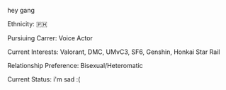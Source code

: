 hey gang

Ethnicity: 🇵🇭  

Pursiuing Carrer: Voice Actor

Current Interests: Valorant, DMC, UMvC3, SF6, Genshin, Honkai Star Rail

Relationship Preference: Bisexual/Heteromatic

Current Status: i'm sad :(
